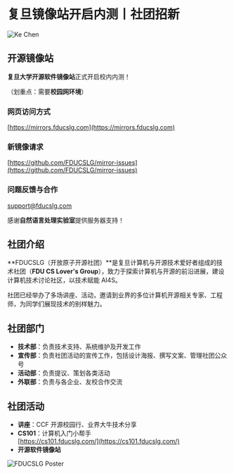 # 复旦镜像站开启内测丨社团招新

![Ke Chen](/KeChen.jpg)

## 开源镜像站

**复旦大学开源软件镜像站**正式开启校内内测！

（划重点：需要**校园网环境**）

### 网页访问方式

[https://mirrors.fducslg.com](https://mirrors.fducslg.com)

### 新镜像请求

[https://github.com/FDUCSLG/mirror-issues](https://github.com/FDUCSLG/mirror-issues)

### 问题反馈与合作

[support@fducslg.com](mailto:support@fducslg.com)

感谢**自然语言处理实验室**提供服务器支持！

## 社团介绍

**FDUCSLG（开放原子开源社团）**是复旦计算机与开源技术爱好者组成的技术社团（**FDU CS Lover's Group**），致力于探索计算机与开源的前沿进展，建设计算机技术讨论社区，以技术赋能 AI4S。

社团已经举办了多场讲座、活动，邀请到业界的多位计算机开源相关专家、工程师，为同学们展现技术的别样魅力。

## 社团部门

- **技术部**：负责技术支持、系统维护及开发工作
- **宣传部**：负责社团活动的宣传工作，包括设计海报、撰写文案、管理社团公众号
- **活动部**：负责提议、策划各类活动
- **外联部**：负责与各企业、友校合作交流

## 社团活动

- **讲座**：CCF 开源校园行、业界大牛技术分享
- **CS101**：计算机入门小帮手  
  [https://cs101.fducslg.com/](https://cs101.fducslg.com/)
- **开源软件镜像站**

![FDUCSLG Poster](/FDUCSLGPoster.png)
